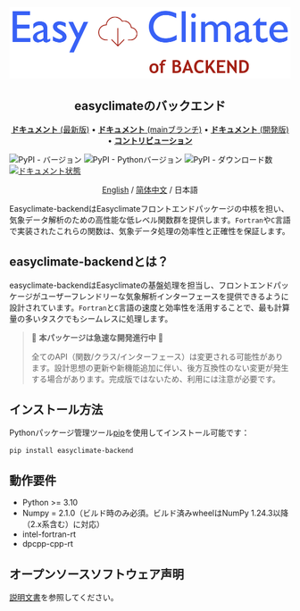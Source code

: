 <img src="https://github.com/shenyulu/easyclimate-backend/blob/main/docs/source/_static/logo1.svg?raw=true" alt="easyclimate-backend">

<h2 align="center">easyclimateのバックエンド</h2>

<p align="center">
<a href="https://easyclimate-backend.readthedocs.io/en/latest/"><strong>ドキュメント</strong> (最新版)</a> •
<a href="https://easyclimate-backend.readthedocs.io/en/main/"><strong>ドキュメント</strong> (mainブランチ)</a> •
<a href="https://shenyulu.github.io/easyclimate-backend/"><strong>ドキュメント</strong> (開発版)</a> •
<a href="https://shenyulu.github.io/easyclimate-backend/src/contributing.html"><strong>コントリビューション</strong></a>
</p>


![PyPI - バージョン](https://img.shields.io/pypi/v/easyclimate-backend)
![PyPI - Pythonバージョン](https://img.shields.io/pypi/pyversions/easyclimate-backend)
![PyPI - ダウンロード数](https://img.shields.io/pypi/dm/easyclimate-backend)
[![ドキュメント状態](https://readthedocs.org/projects/easyclimate-backend/badge/?version=latest)](https://easyclimate-backend.readthedocs.io/en/latest/?badge=latest)

<div align="center">
<center><a href = "README.md">English</a> / <a href = "README_zh_CN.md">简体中文</a> / 日本語</center>
</div>

Easyclimate-backendはEasyclimateフロントエンドパッケージの中核を担い、気象データ解析のための高性能な低レベル関数群を提供します。``Fortran``や``C``言語で実装されたこれらの関数は、気象データ処理の効率性と正確性を保証します。

## easyclimate-backendとは？

easyclimate-backendはEasyclimateの基盤処理を担当し、フロントエンドパッケージがユーザーフレンドリーな気象解析インターフェースを提供できるように設計されています。``Fortran``と``C``言語の速度と効率性を活用することで、最も計算量の多いタスクでもシームレスに処理します。

>   🚨 **本パッケージは急速な開発進行中** 🚨
>
>   全てのAPI（関数/クラス/インターフェース）は変更される可能性があります。設計思想の更新や新機能追加に伴い、後方互換性のない変更が発生する場合があります。完成版ではないため、利用には注意が必要です。

## インストール方法

Pythonパッケージ管理ツール[pip](https://pip.pypa.io/en/stable/getting-started/)を使用してインストール可能です：

```
pip install easyclimate-backend
```

## 動作要件

- Python >= 3.10
- Numpy = 2.1.0（ビルド時のみ必須。ビルド済みwheelはNumPy 1.24.3以降（2.x系含む）に対応）
- intel-fortran-rt
- dpcpp-cpp-rt

## オープンソースソフトウェア声明

[説明文書](https://easyclimate-backend.readthedocs.io/en/latest/src/softlist.html)を参照してください。